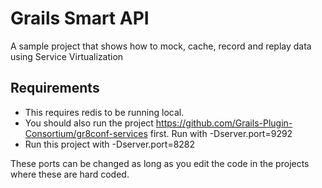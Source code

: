 Grails Smart API
=============

A sample project that shows how to mock, cache, record and replay data using Service Virtualization


## Requirements
* This requires redis to be running local.
* You should also run the project https://github.com/Grails-Plugin-Consortium/gr8conf-services first.  Run with -Dserver.port=9292
* Run this project with -Dserver.port=8282

These ports can be changed as long as you edit the code in the projects where these are hard coded.

